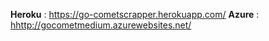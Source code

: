 **Heroku** : <https://go-cometscrapper.herokuapp.com/>
**Azure** : <hhttp://gocometmedium.azurewebsites.net/>
